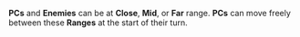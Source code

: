 **PCs** and **Enemies** can be at **Close**, **Mid**, or **Far** range. **PCs** can move freely between these **Ranges** at the start of their turn.